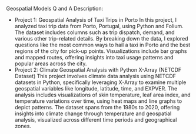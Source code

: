 Geospatial Models Q and A
Description: 
  - Project 1: Geospatial Analysis of Taxi Trips in Porto
In this project, I analyzed taxi trip data from Porto, Portugal, using Python and Folium. The dataset includes columns such as trip dispatch,
 demand, and various other trip-related details. By breaking down the data, I explored questions like the
most common ways to hail a taxi in Porto and the best regions of the city for pick-up points. Visualizations include bar graphs and mapped routes,
offering insights into taxi usage patterns and popular areas across the city.
  - Project 2: Climate Geospatial Analysis with Python X-Array (NETCDF Dataset)
This project involves climate data analysis using NETCDF datasets in Python, specifically leveraging X-Array to examine multiple
geospatial variables like longitude, latitude, time, and EXPVER. The analysis includes visualizations of skin temperature, leaf area index, and
temperature variations over time, using heat maps and line graphs to depict patterns. The dataset spans from the 1980s to 2020, offering insights
into climate change through temperature and geospatial analysis,
visualized across different time periods and geographical zones.
